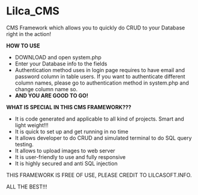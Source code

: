 # Lilca_CMS
CMS Framework which allows you to quickly do CRUD to your Database right in the action!

**HOW TO USE**
+ DOWNLOAD and open system.php
+ Enter your Database info to the fields
+ Authentication method uses in login page requires to have email and password column in table users.  If you want to authenticate different column names, please go to authentication method in system.php and change column name so.
+ **AND YOU ARE GOOD TO GO!**

**WHAT IS SPECIAL IN THIS CMS FRAMEWORK???**
+ It is code generated and applicable to all kind of projects. Smart and light weight!!!
+ It is quick to set up and get running in no time
+ It allows developer to do CRUD and simulated terminal to do SQL query testing.
+ It allows to upload images to web server
+ It is user-friendly to use and fully responsive
+ It is highly secured and anti SQL injection

THIS FRAMEWORK IS FREE OF USE, PLEASE CREDIT TO LILCASOFT.INFO. 

ALL THE BEST!!!

